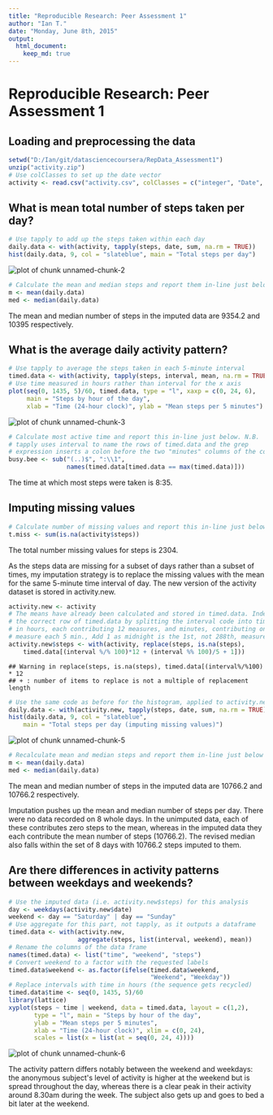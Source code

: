 ```yaml
---
title: "Reproducible Research: Peer Assessment 1"
author: "Ian T."
date: "Monday, June 8th, 2015"
output: 
  html_document:
    keep_md: true
---
```


# Reproducible Research: Peer Assessment 1

## Loading and preprocessing the data


```r
setwd("D:/Ian/git/datasciencecoursera/RepData_Assessment1")
unzip("activity.zip")
# Use colClasses to set up the date vector
activity <- read.csv("activity.csv", colClasses = c("integer", "Date", "integer"))
```

## What is mean total number of steps taken per day?


```r
# Use tapply to add up the steps taken within each day
daily.data <- with(activity, tapply(steps, date, sum, na.rm = TRUE))
hist(daily.data, 9, col = "slateblue", main = "Total steps per day")
```

![plot of chunk unnamed-chunk-2](figure/unnamed-chunk-2-1.png) 

```r
# Calculate the mean and median steps and report them in-line just below
m <- mean(daily.data)
med <- median(daily.data)
```

The mean and median number of steps in the imputed data are   9354.2 and   10395 respectively.

## What is the average daily activity pattern?


```r
# Use tapply to average the steps taken in each 5-minute interval
timed.data <- with(activity, tapply(steps, interval, mean, na.rm = TRUE))
# Use time measured in hours rather than interval for the x axis
plot(seq(0, 1435, 5)/60, timed.data, type = "l", xaxp = c(0, 24, 6),
     main = "Steps by hour of the day",
     xlab = "Time (24-hour clock)", ylab = "Mean steps per 5 minutes")
```

![plot of chunk unnamed-chunk-3](figure/unnamed-chunk-3-1.png) 

```r
# Calculate most active time and report this in-line just below. N.B.
# tapply uses interval to name the rows of timed.data and the grep
# expression inserts a colon before the two "minutes" columns of the code
busy.bee <- sub("(..)$", ":\\1",
                names(timed.data[timed.data == max(timed.data)]))
```

The time at which most steps were taken is 8:35.

## Imputing missing values

```r
# Calculate number of missing values and report this in-line just below
t.miss <- sum(is.na(activity$steps))
```
The total number missing values for steps is 2304.  

As the steps data are missing for a subset of days rather than a subset of times, my imputation strategy is to replace the missing values with the mean for the same 5-minute time interval of day. The new version of the activity dataset is stored in activity.new.


```r
activity.new <- activity
# The means have already been calculated and stored in timed.data. Index
# the correct row of timed.data by splitting the interval code into time
# in hours, each contributing 12 measures, and minutes, contributing one
# measure each 5 min., Add 1 as midnight is the 1st, not 288th, measure.
activity.new$steps <- with(activity, replace(steps, is.na(steps),
    timed.data[(interval %/% 100)*12 + (interval %% 100)/5 + 1]))
```

```
## Warning in replace(steps, is.na(steps), timed.data[(interval%/%100) * 12
## + : number of items to replace is not a multiple of replacement length
```

```r
# Use the same code as before for the histogram, applied to activity.new
daily.data <- with(activity.new, tapply(steps, date, sum, na.rm = TRUE))
hist(daily.data, 9, col = "slateblue",
    main = "Total steps per day (imputing missing values)")
```

![plot of chunk unnamed-chunk-5](figure/unnamed-chunk-5-1.png) 

```r
# Recalculate mean and median steps and report them in-line just below
m <- mean(daily.data)
med <- median(daily.data)
```

The mean and median number of steps in the imputed data are  10766.2 and  10766.2 respectively.

Imputation pushes up the mean and median number of steps per day. There were no data recorded on 8 whole days. In the unimputed data, each of these contributes zero steps to the mean, whereas in the imputed data they each contribute the mean number of steps (10766.2). The revised median also falls within the set of 8 days with 10766.2 steps imputed to them.

## Are there differences in activity patterns between weekdays and weekends?

```r
# Use the imputed data (i.e. activity.new$steps) for this analysis
day <- weekdays(activity.new$date)
weekend <- day == "Saturday" | day == "Sunday"
# Use aggregate for this part, not tapply, as it outputs a dataframe
timed.data <- with(activity.new,
                   aggregate(steps, list(interval, weekend), mean))
# Rename the columns of the data frame
names(timed.data) <- list("time", "weekend", "steps")
# Convert weekend to a factor with the requested labels
timed.data$weekend <- as.factor(ifelse(timed.data$weekend,
                                       "Weekend", "Weekday"))
# Replace intervals with time in hours (the sequence gets recycled)
timed.data$time <- seq(0, 1435, 5)/60
library(lattice)
xyplot(steps ~ time | weekend, data = timed.data, layout = c(1,2), 
       type = "l", main = "Steps by hour of the day",
       ylab = "Mean steps per 5 minutes",
       xlab = "Time (24-hour clock)", xlim = c(0, 24),
       scales = list(x = list(at = seq(0, 24, 4))))
```

![plot of chunk unnamed-chunk-6](figure/unnamed-chunk-6-1.png) 

The activity pattern differs notably between the weekend and weekdays: the anonymous subject's level of activity is higher at the weekend but is spread throughout the day, whereas there is a clear peak in their  activity around 8.30am during the week. The subject also gets up and goes to bed a bit later at the weekend.
